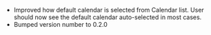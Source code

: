 - Improved how default calendar is selected from Calendar list. User should now see the default calendar auto-selected in most cases.
- Bumped version number to 0.2.0
